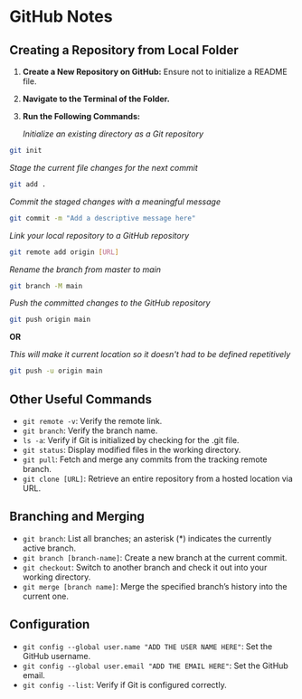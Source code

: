 # GitHub Notes

## Creating a Repository from Local Folder

1. **Create a New Repository on GitHub:** Ensure not to initialize a README file.
2. **Navigate to the Terminal of the Folder.**
3. **Run the Following Commands:**

   _Initialize an existing directory as a Git repository_

```bash
git init
```

_Stage the current file changes for the next commit_

```bash
git add .
```

_Commit the staged changes with a meaningful message_

```bash
git commit -m "Add a descriptive message here"
```

_Link your local repository to a GitHub repository_

```bash
git remote add origin [URL]
```

_Rename the branch from master to main_

```bash
git branch -M main
```

_Push the committed changes to the GitHub repository_

```bash
git push origin main
```

**OR**

_This will make it current location so it doesn't had to be defined repetitively_

```bash
git push -u origin main
```

## Other Useful Commands

- `git remote -v`: Verify the remote link.
- `git branch`: Verify the branch name.
- `ls -a`: Verify if Git is initialized by checking for the .git file.
- `git status`: Display modified files in the working directory.
- `git pull`: Fetch and merge any commits from the tracking remote branch.
- `git clone [URL]`: Retrieve an entire repository from a hosted location via URL.

## Branching and Merging

- `git branch`: List all branches; an asterisk (\*) indicates the currently active branch.
- `git branch [branch-name]`: Create a new branch at the current commit.
- `git checkout`: Switch to another branch and check it out into your working directory.
- `git merge [branch name]`: Merge the specified branch’s history into the current one.

## Configuration

- `git config --global user.name "ADD THE USER NAME HERE"`: Set the GitHub username.
- `git config --global user.email "ADD THE EMAIL HERE"`: Set the GitHub email.
- `git config --list`: Verify if Git is configured correctly.

